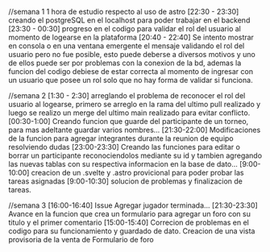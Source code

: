 //semana 1
1 hora de estudio respecto al uso de astro
[22:30 - 23:30] creando el postgreSQL en el localhost para poder trabajar en el backend
[23:30 - 00:30] progreso en el codigo para validar el rol del usuario al momento de logearse en la plataforma
[20:40 - 22:40] Se intento mostrar en consola o en una ventana emergente el mensaje validando el rol del usuario pero no fue posible, esto puede deberse a diversos motivos y uno de ellos puede ser por problemas con la conexion de la bd, ademas la funcion del codigo debiese de estar correcta al momento de ingresar con un usuario que posee un rol solo que no hay forma de validar si funciona.

//semana 2
[1:30 - 2:30] arreglando el problema de reconocer el rol del usuario al logearse, primero se arreglo en la rama del ultimo pull realizado y luego se realizo un merge del ultimo main realizado para evitar conflicto.
[00:30-1:00] Creando funcion que guarde del participante de un torneo, para mas adeltante guardar varios nombres...
[21:30-22:00] Modificaciones de la funcion para agregar integrantes durante la reunion de equipo resolviendo dudas
[23:00-23:30] Creando las funciones para editar o borrar un participante reconociendolos mediante su id y tambien agregando las nuevas tablas con su respectiva informacion en la base de dato...
[9:00-10:00] creacion de un .svelte y .astro provicional para poder probar las tareas asignadas
[9:00-10:30] solucion de problemas y finalizacion de tareas.

//semana 3
[16:00-16:40] Issue Agregar jugador terminada...
[21:30-23:30] Avance en la funcion que crea un formulario para agregar un foro con su titulo y el primer comentario
[15:00-15:40] Correcion de problemas en el codigo para su funcionamiento y guardado de dato. Creacion de una vista provisoria de la venta de Formulario de foro